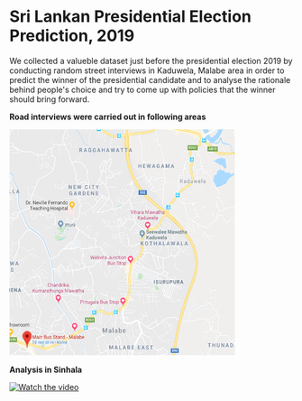 # Sri Lankan Presidential Election Prediction, 2019
We collected a valueble dataset just before the presidential election 2019 by conducting random street interviews in Kaduwela, Malabe area in order to predict the winner of the presidential candidate and to analyse the rationale behind people's choice and try to come up with policies that the winner should bring forward.

**Road interviews were carried out in following areas**

<img src="https://github.com/PraAnj/srilanka-election-prediction-2019/blob/master/figures/FaceToFace_DataGatteredAreas.PNG" alt="Areas where Road interviews were done" width="400" height="400">

**Analysis in Sinhala**

[![Watch the video](https://img.youtube.com/vi/30_2Gm-YtHk/hqdefault.jpg)](https://youtu.be/30_2Gm-YtHk)
